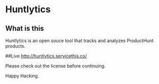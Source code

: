 # Huntlytics
## What is this
Huntlytics is an open souce tool that tracks and analyzes ProductHunt products.

##Live
http://huntlytics.servicethis.co/

Please check out the license before continuing.

Happy Hacking.
